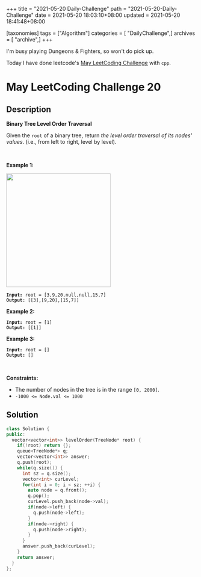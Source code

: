 +++
title = "2021-05-20 Daily-Challenge"
path = "2021-05-20-Daily-Challenge"
date = 2021-05-20 18:03:10+08:00
updated = 2021-05-20 18:41:48+08:00

[taxonomies]
tags = ["Algorithm"]
categories = [ "DailyChallenge",]
archives = [ "archive",]
+++

I'm busy playing Dungeons & Fighters, so won't do pick up.

Today I have done leetcode's [May LeetCoding Challenge](https://leetcode.com/explore/challenge/card/may-leetcoding-challenge-2021/600/week-3-may-15th-may-21st/3749/) with `cpp`.

<!-- more -->

# May LeetCoding Challenge 20

## Description

**Binary Tree Level Order Traversal**

<p>Given the <code>root</code> of a binary tree, return <em>the level order traversal of its nodes&#39; values</em>. (i.e., from left to right, level by level).</p>

<p>&nbsp;</p>
<p><strong>Example 1:</strong></p>
<img alt="" src="https://assets.leetcode.com/uploads/2021/02/19/tree1.jpg" style="width: 277px; height: 302px;" />
<pre><code><strong>Input:</strong> root = [3,9,20,null,null,15,7]
<strong>Output:</strong> [[3],[9,20],[15,7]]
</code></pre>

<p><strong>Example 2:</strong></p>

<pre><code><strong>Input:</strong> root = [1]
<strong>Output:</strong> [[1]]</code></pre>

<p><strong>Example 3:</strong></p>

<pre><code><strong>Input:</strong> root = []
<strong>Output:</strong> []
</code></pre>

<p>&nbsp;</p>
<p><strong>Constraints:</strong></p>

<ul>
	<li>The number of nodes in the tree is in the range <code>[0, 2000]</code>.</li>
	<li><code>-1000 &lt;= Node.val &lt;= 1000</code></li>
</ul>

## Solution

``` cpp
class Solution {
public:
  vector<vector<int>> levelOrder(TreeNode* root) {
    if(!root) return {};
    queue<TreeNode*> q;
    vector<vector<int>> answer;
    q.push(root);
    while(q.size()) {
      int sz = q.size();
      vector<int> curLevel;
      for(int i = 0; i < sz; ++i) {
        auto node = q.front();
        q.pop();
        curLevel.push_back(node->val);
        if(node->left) {
          q.push(node->left);
        }
        if(node->right) {
          q.push(node->right);
        }
      }
      answer.push_back(curLevel);
    }
    return answer;
  }
};
```
